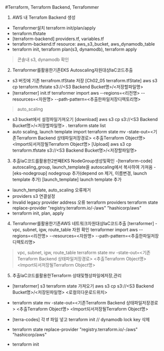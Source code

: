 #Terraform, Terraform Backend, Terrafommer
1. AWS 내 Terrafom Backend 생성
- Terraformer설치 terraform init/plan/apply
- terraform.tfstate 
- [terraform-backend] providers.tf, variables.tf
- terraform-backend.tf resource: aws_s3_bucket, aws_dynamodb_table
- terraform init, terraform plan(s3, dynamodb), terraform apply 
>  콘솔내 s3, dynamodb 확인

2. Terraformer를활용한기존EKS Autoscaling자원대상IaC코드추출
- s3 버킷에 기존 terrafrom.tfState 저장
[Ch02_05 terraform.tfState] 
aws s3 cp terraform.tfstate s3://<S3 Backend Bucket명>/<저장할파일명>
- [terraformer] init.tf
terraformer import aws --regions=<리전명> --resources=<자원명> --path-pattern=<추출한파일저장디렉토리명>
>auto_scaling
- s3 bucket에서 설정파일가져오기
[download] aws s3 cp s3://<S3 Backend Bucket명>/<저장할파일명> .
terraform state list
- auto scaling, launch template import
terraform state mv -state-out=<기존Terraform Backend 상태파일저장경로> <추출Terraform Object명> <Import되서저장될Terraform Object명>
[Upload] aws s3 cp terraform.tfstate s3://<S3 Backend Bucket명>/<저장할파일명> 

3. 추출IaC코드를활용한2번째EKS NodeGroup생성및확인
-[terraform-code] autoscaling_group, launch_template을 autoscaling에서 복사하여 가져옴
-[eks-nodegroup] nodegroup 추가(depend on 제거, 이름변경, launch template 추가) [launch_template] launch template 추가
- launch_template, auto_scaling 오류제거
- providers s3 연결설정 
- Invalid legacy provider address 오류
terraform providers
terraform state replace-provider "registry.terraform.io/-/aws" "hashicorp/aws"
- terraform init, plan, apply

4. Terraformer를활용한기존AWS 네트워크자원대상IaC코드추출
[terraformer]
-vpc, subnet, igw, route_table 자원 확인
terraformer import aws --regions=<리전명> --resources=<자원명> --path-pattern=<추출한파일저장디렉토리명>
> vpc, subnet, igw, route_table
terraform state mv -state-out=<기존Terraform Backend 상태파일저장경로> <추출Terraform Object명> <Import되서저장될Terraform Object명>


5. 추출IaC코드를활용한Terraform 상태및형상파일에저장,관리
- [terraformer] s3 terraform state 가져오기
aws s3 cp s3://<S3 Backend Bucket명>/<저장된파일명> <로컬의다운로드위치>
- terraform state mv -state-out=<기존Terraform Backend 상태파일저장경로> <추출Terraform Object명> <Import되서저장될Terraform Object명>

- [terra-codes] 각 tf 파일 넣고 terraform init // dynamodb lock key 삭제
- terraform state replace-provider "registry.terraform.io/-/aws" "hashicorp/aws"
- terraform init 
